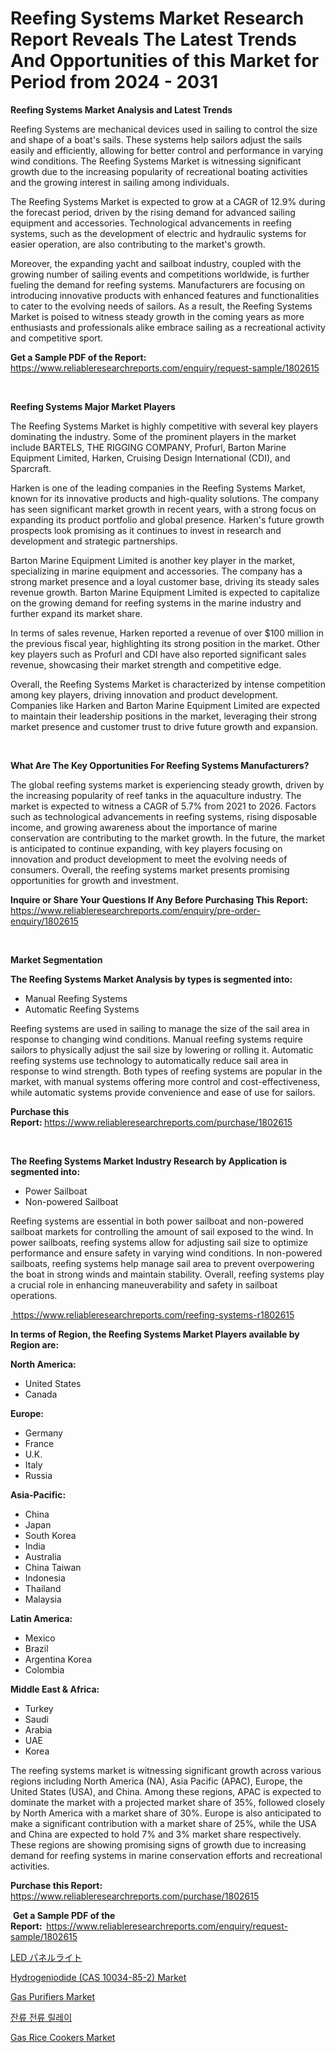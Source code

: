 <p><h1>Reefing Systems Market Research Report Reveals The Latest Trends And Opportunities of this Market for Period from 2024 - 2031</h1></p><p><strong>Reefing Systems Market Analysis and Latest Trends</strong></p>
<p><p>Reefing Systems are mechanical devices used in sailing to control the size and shape of a boat's sails. These systems help sailors adjust the sails easily and efficiently, allowing for better control and performance in varying wind conditions. The Reefing Systems Market is witnessing significant growth due to the increasing popularity of recreational boating activities and the growing interest in sailing among individuals.</p><p>The Reefing Systems Market is expected to grow at a CAGR of 12.9% during the forecast period, driven by the rising demand for advanced sailing equipment and accessories. Technological advancements in reefing systems, such as the development of electric and hydraulic systems for easier operation, are also contributing to the market's growth.</p><p>Moreover, the expanding yacht and sailboat industry, coupled with the growing number of sailing events and competitions worldwide, is further fueling the demand for reefing systems. Manufacturers are focusing on introducing innovative products with enhanced features and functionalities to cater to the evolving needs of sailors. As a result, the Reefing Systems Market is poised to witness steady growth in the coming years as more enthusiasts and professionals alike embrace sailing as a recreational activity and competitive sport.</p></p>
<p><strong>Get a Sample PDF of the Report:&nbsp;</strong> <a href="https://www.reliableresearchreports.com/enquiry/request-sample/1802615">https://www.reliableresearchreports.com/enquiry/request-sample/1802615</a></p>
<p>&nbsp;</p>
<p><strong>Reefing Systems Major Market Players</strong></p>
<p><p>The Reefing Systems Market is highly competitive with several key players dominating the industry. Some of the prominent players in the market include BARTELS, THE RIGGING COMPANY, Profurl, Barton Marine Equipment Limited, Harken, Cruising Design International (CDI), and Sparcraft.</p><p>Harken is one of the leading companies in the Reefing Systems Market, known for its innovative products and high-quality solutions. The company has seen significant market growth in recent years, with a strong focus on expanding its product portfolio and global presence. Harken's future growth prospects look promising as it continues to invest in research and development and strategic partnerships.</p><p>Barton Marine Equipment Limited is another key player in the market, specializing in marine equipment and accessories. The company has a strong market presence and a loyal customer base, driving its steady sales revenue growth. Barton Marine Equipment Limited is expected to capitalize on the growing demand for reefing systems in the marine industry and further expand its market share.</p><p>In terms of sales revenue, Harken reported a revenue of over $100 million in the previous fiscal year, highlighting its strong position in the market. Other key players such as Profurl and CDI have also reported significant sales revenue, showcasing their market strength and competitive edge.</p><p>Overall, the Reefing Systems Market is characterized by intense competition among key players, driving innovation and product development. Companies like Harken and Barton Marine Equipment Limited are expected to maintain their leadership positions in the market, leveraging their strong market presence and customer trust to drive future growth and expansion.</p></p>
<p>&nbsp;</p>
<p><strong>What Are The Key Opportunities For Reefing Systems Manufacturers?</strong></p>
<p><p>The global reefing systems market is experiencing steady growth, driven by the increasing popularity of reef tanks in the aquaculture industry. The market is expected to witness a CAGR of 5.7% from 2021 to 2026. Factors such as technological advancements in reefing systems, rising disposable income, and growing awareness about the importance of marine conservation are contributing to the market growth. In the future, the market is anticipated to continue expanding, with key players focusing on innovation and product development to meet the evolving needs of consumers. Overall, the reefing systems market presents promising opportunities for growth and investment.</p></p>
<p><strong>Inquire or Share Your Questions If Any Before Purchasing This Report:</strong> <a href="https://www.reliableresearchreports.com/enquiry/pre-order-enquiry/1802615">https://www.reliableresearchreports.com/enquiry/pre-order-enquiry/1802615</a></p>
<p>&nbsp;</p>
<p><strong>Market Segmentation</strong></p>
<p><strong>The Reefing Systems Market Analysis by types is segmented into:</strong></p>
<p><ul><li>Manual Reefing Systems</li><li>Automatic Reefing Systems</li></ul></p>
<p><p>Reefing systems are used in sailing to manage the size of the sail area in response to changing wind conditions. Manual reefing systems require sailors to physically adjust the sail size by lowering or rolling it. Automatic reefing systems use technology to automatically reduce sail area in response to wind strength. Both types of reefing systems are popular in the market, with manual systems offering more control and cost-effectiveness, while automatic systems provide convenience and ease of use for sailors.</p></p>
<p><strong>Purchase this Report:&nbsp;</strong><a href="https://www.reliableresearchreports.com/purchase/1802615">https://www.reliableresearchreports.com/purchase/1802615</a></p>
<p>&nbsp;</p>
<p><strong>The Reefing Systems Market Industry Research by Application is segmented into:</strong></p>
<p><ul><li>Power Sailboat</li><li>Non-powered Sailboat</li></ul></p>
<p><p>Reefing systems are essential in both power sailboat and non-powered sailboat markets for controlling the amount of sail exposed to the wind. In power sailboats, reefing systems allow for adjusting sail size to optimize performance and ensure safety in varying wind conditions. In non-powered sailboats, reefing systems help manage sail area to prevent overpowering the boat in strong winds and maintain stability. Overall, reefing systems play a crucial role in enhancing maneuverability and safety in sailboat operations.</p></p>
<p><a href="https://www.reliableresearchreports.com/reefing-systems-r1802615">&nbsp;https://www.reliableresearchreports.com/reefing-systems-r1802615</a></p>
<p><strong>In terms of Region, the Reefing Systems Market Players available by Region are:</strong></p>
<p>
    <p> <strong> North America: </strong>
        <ul>
            <li>United States</li>
            <li>Canada</li>
        </ul>
        </p> 
    <p> <strong> Europe: </strong>
        <ul>
            <li>Germany</li>
            <li>France</li>
            <li>U.K.</li>
            <li>Italy</li>
            <li>Russia</li>
        </ul>
        </p> 
    <p> <strong> Asia-Pacific: </strong>
        <ul>
            <li>China</li>
            <li>Japan</li>
            <li>South Korea</li>
            <li>India</li>
            <li>Australia</li>
            <li>China Taiwan</li>
            <li>Indonesia</li>
            <li>Thailand</li>
            <li>Malaysia</li>
        </ul>
        </p> 
    <p> <strong> Latin America: </strong>
        <ul>
            <li>Mexico</li>
            <li>Brazil</li>
            <li>Argentina Korea</li>
            <li>Colombia</li>
        </ul>
        </p> 
    <p> <strong> Middle East & Africa: </strong>
        <ul>
            <li>Turkey</li>
            <li>Saudi</li>
            <li>Arabia</li>
            <li>UAE</li>
            <li>Korea</li>
        </ul>
    </p>
    </p>
<p><p>The reefing systems market is witnessing significant growth across various regions including North America (NA), Asia Pacific (APAC), Europe, the United States (USA), and China. Among these regions, APAC is expected to dominate the market with a projected market share of 35%, followed closely by North America with a market share of 30%. Europe is also anticipated to make a significant contribution with a market share of 25%, while the USA and China are expected to hold 7% and 3% market share respectively. These regions are showing promising signs of growth due to increasing demand for reefing systems in marine conservation efforts and recreational activities.</p></p>
<p><strong>Purchase this Report: </strong><a href="https://www.reliableresearchreports.com/purchase/1802615">https://www.reliableresearchreports.com/purchase/1802615</a></p>
<p>&nbsp;<strong>Get a Sample PDF of the Report:&nbsp;&nbsp;</strong><a href="https://www.reliableresearchreports.com/enquiry/request-sample/1802615">https://www.reliableresearchreports.com/enquiry/request-sample/1802615</a></p>
<p><strong></strong></p>
<p><p><a href="https://github.com/SarahFahey88/Market-Research-Report-List-1/blob/main/499957931981.md">LED パネルライト</a></p><p><a href="https://www.linkedin.com/pulse/hydrogeniodide-cas-10034-85-2-market-size-2024-2031-global-h8dgf?trackingId=CwjJHELZoWrc9t86FGFfNw%3D%3D">Hydrogeniodide (CAS 10034-85-2) Market</a></p><p><a href="https://www.linkedin.com/pulse/gas-purifiers-market-challenges-opportunities-growth-drivers-rj5bf?trackingId=a3WBmr6Ar%2BwstgWaKyAS7A%3D%3D">Gas Purifiers Market</a></p><p><a href="https://medium.com/@lolitanader1/%EC%9E%94%EB%A5%98-%EC%A0%84%EB%A5%98%EB%A6%B4%EB%A0%88%EC%9D%B4-%EC%8B%9C%EC%9E%A5-%EC%A0%90%EC%9C%A0%EC%9C%A8-%EB%B3%80%ED%99%94-%EB%B0%8F-%EC%8B%9C%EC%9E%A5-%EC%84%B1%EC%9E%A5-%ED%8A%B8%EB%A0%8C%EB%93%9C-2024-2031-d1b25e852870">잔류 전류 릴레이</a></p><p><a href="https://github.com/okotobwrhuteie/Market-Research-Report-List-2/blob/main/gas-rice-cookers-market.md">Gas Rice Cookers Market</a></p></p>